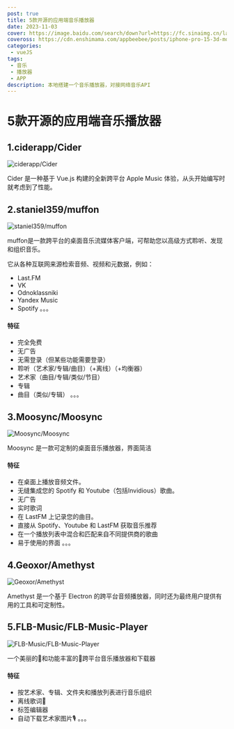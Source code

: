 ```yaml
---
post: true
title: 5款开源的应用端音乐播放器
date: 2023-11-03
cover: https://image.baidu.com/search/down?url=https://fc.sinaimg.cn/large/6364aa43gy1hlbuqft7z1j20k00dcn4k.jpg
coveross: https://cdn.enshimama.com/appbeebee/posts/iphone-pro-15-3d-mockups-free.gif
categories:
 - vueJS
tags:
 - 音乐
 - 播放器
 - APP
description: 本地搭建一个音乐播放器，对接网络音乐API
---
```

# 5款开源的应用端音乐播放器

## 1.ciderapp/Cider
![ciderapp/Cider](https://image.baidu.com/search/down?url=https://fc.sinaimg.cn/large/6364aa43gy1hlbpvzd1guj20k009jwhf.jpg)

Cider 是一种基于 Vue.js 构建的全新跨平台 Apple Music 体验，从头开始编写时就考虑到了性能。

<ArticleLink via="post" :work="{
    title: 'ciderapp/Cider',
    view: 'https://cider.sh/',
    github: 'ciderapp/Cider',
    coveross: '',
    beecode: '',
    viewtit: '访问网站',
    wxwords: '',
    }" />

## 2.staniel359/muffon
![staniel359/muffon](https://image.baidu.com/search/down?url=https://fc.sinaimg.cn/large/6364aa43gy1hlbq7s4yhpj20k00bgdm1.jpg)

muffon是一款跨平台的桌面音乐流媒体客户端，可帮助您以高级方式聆听、发现和组织音乐。

它从各种互联网来源检索音频、视频和元数据，例如：

- Last.FM
- VK
- Odnoklassniki
- Yandex Music
- Spotify
。。。

#### 特征
- 完全免费
- 无广告
- 无需登录（但某些功能需要登录）
- 聆听（艺术家/专辑/曲目）（+离线）（+均衡器）
- 艺术家（曲目/专辑/类似/节目）
- 专辑
- 曲目（类似/专辑）
。。。

<ArticleLink via="post" :work="{
    title: 'staniel359/muffon',
    view: 'https://muffon.netlify.app/',
    github: 'staniel359/muffon',
    coveross: '',
    beecode: '',
    viewtit: '访问网站',
    wxwords: '',
    }" />

## 3.Moosync/Moosync
![Moosync/Moosync](https://image.baidu.com/search/down?url=https://fc.sinaimg.cn/large/6364aa43gy1hlbqjozpcij20k00artbu.jpg)

Moosync 是一款可定制的桌面音乐播放器，界面简洁

#### 特征
- 在桌面上播放音频文件。
- 无缝集成您的 Spotify 和 Youtube（包括Invidious）歌曲。
- 无广告
- 实时歌词
- 在 LastFM 上记录您的曲目。
- 直接从 Spotify、Youtube 和 LastFM 获取音乐推荐
- 在一个播放列表中混合和匹配来自不同提供商的歌曲
- 易于使用的界面
。。。

<ArticleLink via="post" :work="{
    title: 'Moosync/Moosync',
    view: 'https://moosync.app/',
    github: 'Moosync/Moosync',
    coveross: '',
    beecode: '',
    viewtit: '访问网站',
    wxwords: '',
    }" />

## 4.Geoxor/Amethyst
![Geoxor/Amethyst](https://image.baidu.com/search/down?url=https://fc.sinaimg.cn/large/6364aa43gy1hlbs5c976xj20k00begqr.jpg)

Amethyst 是一个基于 Electron 的跨平台音频播放器，同时还为最终用户提供有用的工具和可定制性。

<ArticleLink via="post" :work="{
    title: 'Geoxor/Amethyst',
    view: 'https://amethyst.pages.dev/',
    github: 'Geoxor/Amethyst',
    coveross: '',
    beecode: '',
    viewtit: '访问网站',
    wxwords: '',
    }" />

## 5.FLB-Music/FLB-Music-Player
![FLB-Music/FLB-Music-Player](https://image.baidu.com/search/down?url=https://fc.sinaimg.cn/large/6364aa43gy1hlbuqft7z1j20k00dcn4k.jpg)

一个美丽的🌹和功能丰富的💎跨平台音乐播放器和下载器

#### 特征
- 按艺术家、专辑、文件夹和播放列表进行音乐组织
- 离线歌词📜
- 标签编辑器
- 自动下载艺术家图片🎙
。。。

<ArticleLink via="post" :work="{
    title: 'FLB-Music/FLB-Music-Player',
    view: 'https://flbmusic.xyz/',
    github: 'FLB-Music/FLB-Music-Player',
    coveross: '',
    beecode: '',
    viewtit: '访问网站',
    wxwords: '',
    }" />